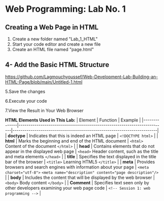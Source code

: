 # Web Programming: Lab No. 1

## Creating a Web Page in HTML

1. Create a new folder named "Lab_1_HTML"
2. Start your code editor and create a new file
3. Create an HTML file named "page.html"

## 4- Add the Basic HTML Structure

https://github.com/Lagmouchyoussef/Web-Development-Lab-Building-an-HTML-Page/blob/main/Untitled-1.html

5.Save the changes

6.Execute your code

7.View the Result in Your Web Browser

**HTML Elements Used in This Lab:**
| Element      | Function                                                                 | Example                                                                 |
|--------------|--------------------------------------------------------------------------|-------------------------------------------------------------------------|
| **doctype**  | Indicates that this is indeed an HTML page                               | `<!DOCTYPE html>`                                                      |
| **html**     | Marks the beginning and end of the HTML document                         | `<html>` Content of the document `</html>`                             |
| **head**     | Contains elements that do not appear in the displayed web page           | `<head>` Header content, such as the title and meta elements `</head>` |
| **title**    | Specifies the text displayed in the title bar of the browser             | `<title>` Learning HTML5 `</title>`                                   |
| **meta**     | Provides browsers and search engines with information about your page    | `<meta charset="utf-8">` `<meta name="description" content="page description"/>` |
| **body**     | Includes the content that will be displayed by the web browser           | `<body>` Body content `</body>`                                       |
| **Comment**  | Specifies text seen only by other developers examining your web page code | `<!-- Session 1: web programming -->`                                 |
